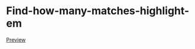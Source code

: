 # Find-how-many-matches-highlight-em

[Preview](https://oufcena.github.io/Find-how-many-matches-highlight-em/)